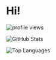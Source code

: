 # Hi!

![profile views](https://komarev.com/ghpvc/?username=ruiwenge2&color=blue&type=.svg)

![GitHub Stats](https://github-readme-stats.vercel.app/api?username=ruiwenge2&show_icons=true&theme=radical&type=.svg)

![Top Languages](https://github-readme-stats.vercel.app/api/top-langs/?username=ruiwenge2&theme=merko)